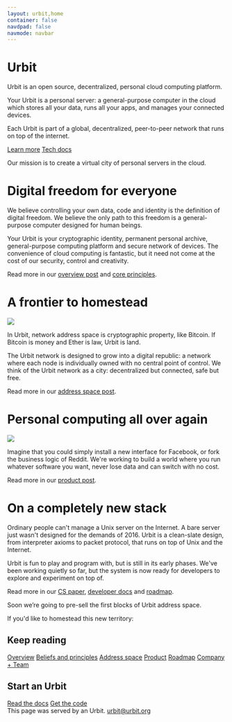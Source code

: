 ```yaml
---
layout: urbit,home
container: false
navdpad: false
navmode: navbar
---
```


<div class="image-fs first">
    <div class="text-container">
        <div class="text">
            <h1><div class="logo"></div>Urbit</h1>
        </div>
    </div>
    <imagepanel src="http://urbit.s3.amazonaws.com/16-3-10/DSCF8664.jpg" />
</div>
<!-- -->
<div class="container stack">
    <div class="col-md-offset-1 col-md-10 slide-1">
        <p>Urbit is an open source, decentralized, personal cloud computing platform.</p>
        <p>Your Urbit is a personal server: a general-purpose computer in the cloud which stores all your data, runs all your apps, and manages your connected devices.  </p>
        <p class="last">Each Urbit is part of a global, decentralized, peer-to-peer network that runs on top of the internet.</p>
        <a class="btn black" href="#learn">Learn more</a>
        <a class="btn black" href="/docs">Tech docs</a>
        <email submit="Get updates"></email>
    </div>
</div>
<!-- -->
<div class="image-fs">
    <div class="text-container">
        <div class="text">
            <div class="rect no-header">
            <p>Our mission is to create a virtual city of personal servers in the cloud.</p>
            </div>
        </div>
    </div>
    <imagepanel src="http://urbit.s3.amazonaws.com/16-3-10/DSCF8653.jpg" />
</div>
<!-- -->
<div id="learn"></div>
<div class="container stack six">
    <div class="col-md-10 col-md-offset-1">
        <!-- -->
        <div class="slide">
            <h1>Digital freedom for everyone</h1>
            <p>We believe controlling your own data, code and identity is the definition of digital freedom.  We believe the only path to this freedom is a general-purpose computer designed for human beings.</p>
            <p>Your Urbit is your cryptographic identity, permanent personal archive, general-purpose computing platform and secure network of devices. The convenience of cloud computing is fantastic, but it need not come at the cost of our security, control and creativity.</p>
            <p>Read more in our <a href="./posts/overview">overview post</a>&#32; and <a href="./posts/principles">core principles</a>.</p>
        </div>
        <!-- -->
        <div class="slide">
            <h1>A frontier to homestead</h1>
            <div class="pair">
                <div class="image left"><img src="http://urbit.s3.amazonaws.com/16-3-10/grid.png"/></div>
                <div>
                  <p>In Urbit, network address space is cryptographic property, like Bitcoin.  If Bitcoin is money and Ether is law, Urbit is land.</p>
                  <p>The Urbit network is designed to grow into a digital republic: a network where each node is individually owned with no central point of control.  We think of the Urbit network as a city: decentralized but connected, safe but free.</p>
                  <p>Read more in our <a href="posts/address-space">address space post</a>.</p>
                </div>
            </div>
        </div>
        <!-- -->
        <div class="slide">
            <h1>Personal computing all over again</h1>
            <div class="pair">
                <div class="image left"><img src="http://urbit.s3.amazonaws.com/16-3-10/atom.png"/></div>
                <div>
                    <p>Imagine that you could simply install a new interface for Facebook, or fork the business logic of Reddit.  We're working to build a world where you run whatever software you want, never lose data and can switch with no cost.</p>
                    <p>Read more in our <a href="posts/vision">product post</a>.</p>
                </div>
            </div>
        </div>
        <!-- -->
        <div class="slide">
            <h1>On a completely new stack</h1>
            <p>Ordinary people can't manage a Unix server on the Internet. A bare server just wasn't designed for the demands of 2016.  Urbit is a clean-slate design, from interpreter axioms to packet protocol, that runs on top of Unix and the Internet.</p>
            <p>Urbit is fun to play and program with, but is still in its early phases.  We've been working quietly so far, but the system is now ready for developers to explore and experiment on top of.</p>
            <p>Read more in our <a href="#">CS paper</a>, <a href="/docs">developer docs</a>&#32;and <a href="#">roadmap</a>.</p>
        </div>     
    </div>   
</div>
<!-- -->
<div class="image-fs">
<div class="text-container">
    <div class="text">
        <div class="rect no-header">
        <p>Soon we’re going to pre-sell the first blocks of Urbit address space.</p>
        <p>If you'd like to homestead this new territory:</p>
        <email></email>
        </div>
    </div>
</div>
<imagepanel src="http://urbit.s3.amazonaws.com/16-3-10/DSCF8654.jpg" />
</div>
<!-- -->
<div class="container stack last">
    <div class="col-md-4 col-md-offset-1">
        <h2>Keep reading</h2>
        <a href="posts/overview">Overview</a>
        <a href="posts/principles">Beliefs and principles</a>
        <a href="posts/address-space">Address space</a>
        <a href="posts/vision">Product</a>
        <a href="posts/roadmap">Roadmap</a>
        <a href="posts/company">Company + Team</a>
    </div>
    <div class="col-md-4">
        <h2>Start an Urbit</h2>
        <a href="docs">Read the docs</a>
        <a href="https://github.com/urbit/urbit">Get the code</a>
    </div>
</div>
<!-- -->
<div class="footer container">
  <div class="col-md-offset-1 col-md-11">This page was served by an Urbit.  <a href="mailto:urbit@urbit.org">urbit@urbit.org</a></div>
</div>
